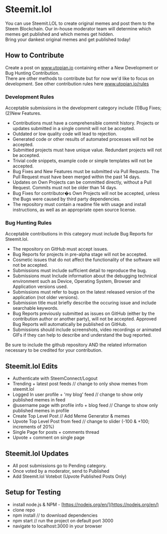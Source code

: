 # Steemit.lol
You can use Steemit.LOL to create original memes and post them to the Steem Blockchain. Our in-house moderator team will determine which memes get published and which memes get hidden.  
Bring your dankest original memes and get published today!

## How to Contribute

Create a post on www.utopian.io containing either a New Development or Bug Hunting Contribution.  
There are other methods to contribute but for now we'd like to focus on development. See other contribution rules here www.utopian.io/rules

###  Development Rules
Acceptable submissions in the development category include (1)Bug Fixes; (2)New Features.

   * Contributions must have a comprehensible commit history. Projects or updates submitted in a single commit will not be accepted.
   * Outdated or low quality code will lead to rejection.
   * Generated code or other results of automated processes will not be accepted.
   * Submitted projects must have unique value. Redundant projects will not be accepted.
   * Trivial code snippets, example code or simple templates will not be accepted.
   * Bug Fixes and New Features must be submitted via Pull Requests. The Pull Request must have been merged within the past 14 days.
   * Updates on Own Projects can be committed directly, without a Pull Request. Commits must not be older than 14 days.
   * Bug Fixes for contributor�s Own Projects will not be accepted, unless the Bugs were caused by third party dependencies.
   * The repository must contain a readme file with usage and install instructions, as well as an appropriate open source license.

### Bug Hunting Rules
Acceptable contributions in this category must include Bug Reports for Steemit.lol.

   * The repository on GitHub must accept issues.
   * Bug Reports for projects in pre-alpha stage will not be accepted.
   * Cosmetic issues that do not affect the functionality of the software will not be accepted.
   * Submissions must include sufficient detail to reproduce the bug.
   * Submissions must Include information about the debugging technical environment such as Device, Operating System, Browser and Application versions used.
   * Submissions must refer to bugs on the latest released version of the application (not older versions).
   * Submission title must briefly describe the occuring issue and include searchable keywords.
   * Bug Reports previously submitted as issues on GitHub (either by the contribution author or another party), will not be accepted. Approved Bug Reports will automatically be published on GitHub.
   * Submissions should include screenshots, video recordings or animated GIFs if they can help to describe and understand the bug reported.

Be sure to include the github repository AND the related information necessary to be credited for your contribution.

## Steemit.lol Edits
- Authenticate with SteemConnect/Logout
- Trending + latest post feeds
// change to only show memes from steemit.lol
- Logged In user profile + 'my blog' feed
// change to show only published memes in feed
- @username page with profile info + blog feed
// Change to show only published memes in profile
- Create Top Level Post
// Add Meme Generator & memes
- Upvote Top Level Post from feed
// change to slider (-100 & +100; increments of 20%)
- Single Page for posts + comments thread
- Upvote + comment on single page

## Steemit.lol Updates
- All post submissions go to Pending category.
- Once voted by a moderator, send to Published
- Add Steemit.lol Votebot (Upvote Published Posts Only)

## Setup for Testing
- install node.js & NPM - [https://nodejs.org/en/](https://nodejs.org/en/)
- clone repo
- npm install // to download dependencies
- npm start // run the project on default port 3000
- navigate to localhost:3000 in your browser
